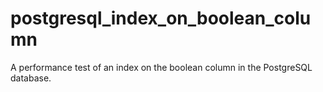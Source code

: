 # postgresql_index_on_boolean_column
A performance test of an index on the boolean column in the PostgreSQL database.
